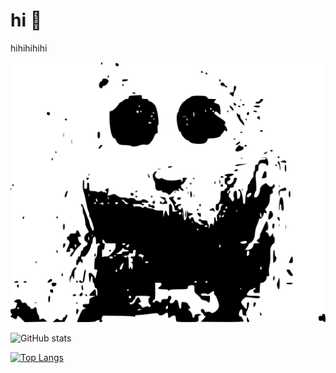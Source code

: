 # hi 🥵

hihihihihi

![profile](https://raw.githubusercontent.com/betich/betich/master/betich.png "betich")

![GitHub stats](https://github-readme-stats.vercel.app/api?username=betich&show_icons=true&theme=tokyonight&count_private=true)

[![Top Langs](https://github-readme-stats.vercel.app/api/top-langs/?username=betich&theme=tokyonight)](https://github.com/anuraghazra/github-readme-stats)
